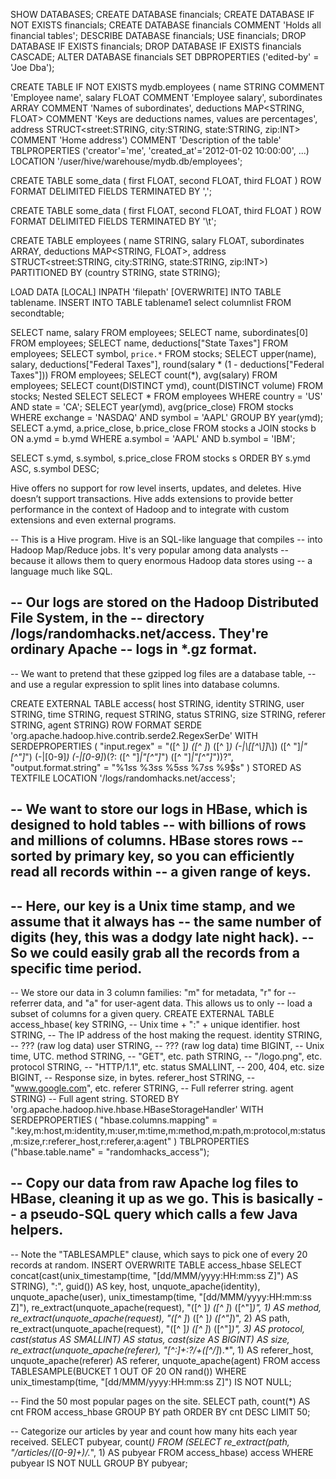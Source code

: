 SHOW DATABASES;
CREATE DATABASE financials;
CREATE DATABASE IF NOT EXISTS financials;
CREATE DATABASE financials COMMENT 'Holds all financial tables';
DESCRIBE DATABASE financials;
USE financials;
DROP DATABASE IF EXISTS financials;
DROP DATABASE IF EXISTS financials CASCADE;
ALTER DATABASE financials SET DBPROPERTIES ('edited-by' = 'Joe Dba');


CREATE TABLE IF NOT EXISTS mydb.employees (
    name STRING COMMENT 'Employee name',
    salary FLOAT COMMENT 'Employee salary',
    subordinates ARRAY<STRING> COMMENT 'Names of subordinates',
    deductions MAP<STRING, FLOAT> COMMENT 'Keys are deductions names, values are percentages',
    address STRUCT<street:STRING, city:STRING, state:STRING, zip:INT> COMMENT 'Home address')
COMMENT 'Description of the table'
TBLPROPERTIES ('creator'='me', 'created_at'='2012-01-02 10:00:00', ...)
LOCATION '/user/hive/warehouse/mydb.db/employees';


CREATE TABLE some_data (
first FLOAT,
second FLOAT,
third FLOAT
)
ROW FORMAT DELIMITED
FIELDS TERMINATED BY ',';


CREATE TABLE some_data (
first FLOAT,
second FLOAT,
third FLOAT
)
ROW FORMAT DELIMITED
FIELDS TERMINATED BY '\t';


CREATE TABLE employees (
    name STRING,
    salary FLOAT,
    subordinates ARRAY<STRING>,
    deductions MAP<STRING, FLOAT>,
    address STRUCT<street:STRING, city:STRING, state:STRING, zip:INT>)
PARTITIONED BY (country STRING, state STRING);


LOAD DATA [LOCAL] INPATH 'filepath' [OVERWRITE] INTO TABLE tablename.
INSERT INTO TABLE tablename1 select columnlist FROM secondtable;


SELECT name, salary FROM employees;
SELECT name, subordinates[0] FROM employees;
SELECT name, deductions["State Taxes"] FROM employees;
SELECT symbol, `price.*` FROM stocks;
SELECT upper(name), salary, deductions["Federal Taxes"], round(salary * (1 - deductions["Federal Taxes"])) FROM employees;
SELECT count(*), avg(salary) FROM employees;
SELECT count(DISTINCT ymd), count(DISTINCT volume) FROM stocks;
Nested SELECT
SELECT * FROM employees WHERE country = 'US' AND state = 'CA';
SELECT year(ymd), avg(price_close) FROM stocks WHERE exchange = 'NASDAQ' AND symbol = 'AAPL' GROUP BY year(ymd);
SELECT a.ymd, a.price_close, b.price_close FROM stocks a JOIN stocks b ON a.ymd = b.ymd WHERE a.symbol = 'AAPL' AND b.symbol = 'IBM';

SELECT s.ymd, s.symbol, s.price_close FROM stocks s ORDER BY s.ymd ASC, s.symbol DESC;

Hive offers no support for row level inserts, updates, and deletes.
Hive doesn’t support transactions.
Hive adds extensions to provide better performance in the context of Hadoop and to integrate with custom extensions and even external programs.

-- This is a Hive program. Hive is an SQL-like language that compiles
-- into Hadoop Map/Reduce jobs. It's very popular among data analysts
-- because it allows them to query enormous Hadoop data stores using
-- a language much like SQL.

-- Our logs are stored on the Hadoop Distributed File System, in the
-- directory /logs/randomhacks.net/access.  They're ordinary Apache
-- logs in *.gz format.
--
-- We want to pretend that these gzipped log files are a database table,
-- and use a regular expression to split lines into database columns.

CREATE EXTERNAL TABLE access(
  host STRING,
  identity STRING,
  user STRING,
  time STRING,
  request STRING,
  status STRING,
  size STRING,
  referer STRING,
  agent STRING)
ROW FORMAT SERDE 'org.apache.hadoop.hive.contrib.serde2.RegexSerDe'
WITH SERDEPROPERTIES (
  "input.regex" = "([^ ]*) ([^ ]*) ([^ ]*) (-|\\[[^\\]]*\\]) ([^ \"]*|\"[^\"]*\") (-|[0-9]*) (-|[0-9]*)(?: ([^ \"]*|\"[^\"]*\") ([^ \"]*|\"[^\"]*\"))?",
  "output.format.string" = "%1$s %2$s %3$s %4$s %5$s %6$s %7$s %8$s %9$s"
)
STORED AS TEXTFILE
LOCATION '/logs/randomhacks.net/access';

-- We want to store our logs in HBase, which is designed to hold tables
-- with billions of rows and millions of columns. HBase stores rows
-- sorted by primary key, so you can efficiently read all records within
-- a given range of keys.
--
-- Here, our key is a Unix time stamp, and we assume that it always has
-- the same number of digits (hey, this was a dodgy late night hack).
-- So we could easily grab all the records from a specific time period.
--
-- We store our data in 3 column families: "m" for metadata, "r" for
-- referrer data, and "a" for user-agent data. This allows us to only
-- load a subset of columns for a given query.
CREATE EXTERNAL TABLE access_hbase(
  key STRING,          -- Unix time + ":" + unique identifier.
  host STRING,         -- The IP address of the host making the request.
  identity STRING,     -- ??? (raw log data)
  user STRING,         -- ??? (raw log data)
  time BIGINT,         -- Unix time, UTC.
  method STRING,       -- "GET", etc.
  path STRING,         -- "/logo.png", etc.
  protocol STRING,     -- "HTTP/1.1", etc.
  status SMALLINT,     -- 200, 404, etc.
  size BIGINT,         -- Response size, in bytes.
  referer_host STRING, -- "www.google.com", etc.
  referer STRING,      -- Full referrer string.
  agent STRING)        -- Full agent string.
STORED BY 'org.apache.hadoop.hive.hbase.HBaseStorageHandler'
WITH SERDEPROPERTIES (
  "hbase.columns.mapping" = ":key,m:host,m:identity,m:user,m:time,m:method,m:path,m:protocol,m:status,m:size,r:referer_host,r:referer,a:agent"
)
TBLPROPERTIES ("hbase.table.name" = "randomhacks_access");

-- Copy our data from raw Apache log files to HBase, cleaning it up as we go.  This is basically
-- a pseudo-SQL query which calls a few Java helpers.
--
-- Note the "TABLESAMPLE" clause, which says to pick one of every 20 records at random.
INSERT OVERWRITE TABLE access_hbase
  SELECT concat(cast(unix_timestamp(time, "[dd/MMM/yyyy:HH:mm:ss Z]") AS STRING), ":", guid()) AS key,
         host,
         unquote_apache(identity),
         unquote_apache(user),
         unix_timestamp(time, "[dd/MMM/yyyy:HH:mm:ss Z]"),
         re_extract(unquote_apache(request), "([^ ]*) ([^ ]*) ([^\"]*)", 1) AS method,
         re_extract(unquote_apache(request), "([^ ]*) ([^ ]*) ([^\"]*)", 2) AS path,
         re_extract(unquote_apache(request), "([^ ]*) ([^ ]*) ([^\"]*)", 3) AS protocol,
         cast(status AS SMALLINT) AS status,
         cast(size AS BIGINT) AS size,
         re_extract(unquote_apache(referer), "[^:]+:?/+([^/]*).*", 1) AS referer_host,
         unquote_apache(referer) AS referer,
         unquote_apache(agent)
    FROM access TABLESAMPLE(BUCKET 1 OUT OF 20 ON rand())
    WHERE unix_timestamp(time, "[dd/MMM/yyyy:HH:mm:ss Z]") IS NOT NULL;

-- Find the 50 most popular pages on the site.
SELECT path, count(*) AS cnt
  FROM access_hbase GROUP BY path
  ORDER BY cnt DESC LIMIT 50;

-- Categorize our articles by year and count how many hits each year received.
SELECT pubyear, count(*)
  FROM (SELECT re_extract(path, "/articles/([0-9]+)/.*", 1) AS pubyear
          FROM access_hbase) access
  WHERE pubyear IS NOT NULL
  GROUP BY pubyear;
